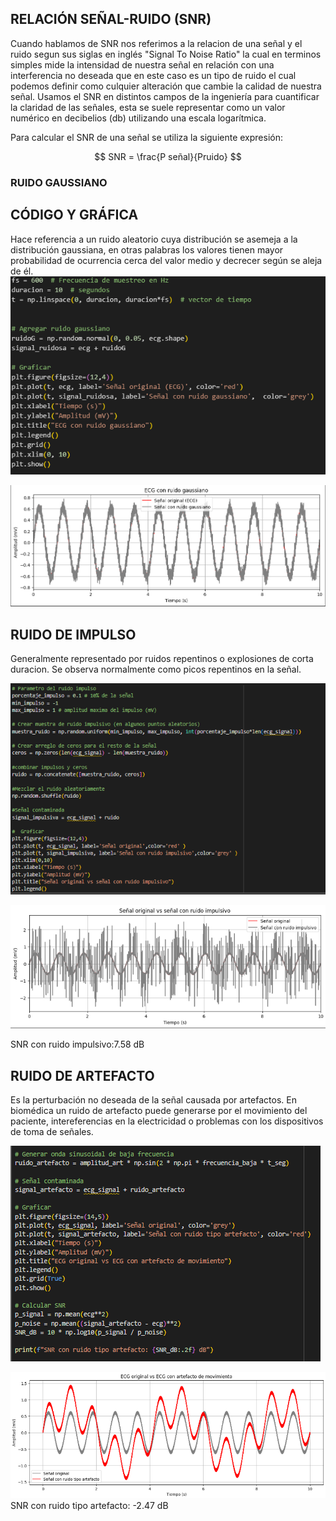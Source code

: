 ## RELACIÓN SEÑAL-RUIDO (SNR)
Cuando hablamos de SNR nos referimos a la relacion de una señal y el ruido segun sus siglas en inglés "Signal To Noise Ratio" la cual en terminos simples mide la intensidad de nuestra señal en relación con una interferencia no deseada que en este caso es un tipo de ruido el cual podemos definir como culquier alteración que cambie la calidad de nuestra señal. Usamos el SNR en distintos campos de la ingeniería para cuantificar la claridad de las señales, esta se suele representar como un valor numérico en decibelios (db) utilizando una escala logarítmica.

Para calcular el SNR de una señal se utiliza la siguiente expresión:

$$
SNR = \frac{P señal}{Pruido}
$$

### RUIDO GAUSSIANO
## CÓDIGO Y GRÁFICA
Hace referencia a un ruido aleatorio cuya distribución se asemeja a la distribución gaussiana, en otras palabras los valores tienen mayor probabilidad de ocurrencia cerca del valor medio y decrecer según se aleja de él.
![Código ruido Gauss](https://github.com/TomasCobos-rgb/INFORME-1-LAB-SE-ALES-/blob/main/CARPETA%20IMAGENES/Codigo%20gauss.png?raw=true)

![Grafica de ruido de Gauss](https://github.com/TomasCobos-rgb/INFORME-1-LAB-SE-ALES-/blob/main/CARPETA%20IMAGENES/Captura%20de%20pantalla%202025-08-19%20230100.png?raw=true)


## RUIDO DE IMPULSO
Generalmente representado por ruidos repentinos o explosiones de corta duracion. Se observa normalmente como picos repentinos en la señal.

![Código Ruido Impulso](https://github.com/TomasCobos-rgb/INFORME-1-LAB-SE-ALES-/blob/main/CARPETA%20IMAGENES/Codigo%20impulso.png?raw=true)

![Gráfica Impulso](https://github.com/TomasCobos-rgb/INFORME-1-LAB-SE-ALES-/blob/main/CARPETA%20IMAGENES/Grafica%20impulso.png?raw=true)

SNR con ruido impulsivo:7.58 dB

## RUIDO DE ARTEFACTO
Es la perturbación no deseada de la señal causada por artefactos. En biomédica un ruido de artefacto puede generarse por el movimiento del paciente, intereferencias en la electricidad o problemas con los dispositivos de toma de señales.

![Código Artefactos](https://github.com/TomasCobos-rgb/INFORME-1-LAB-SE-ALES-/blob/main/CARPETA%20IMAGENES/Codigo%20artefacto.png?raw=true)

![Gráfica artefacto](https://github.com/TomasCobos-rgb/INFORME-1-LAB-SE-ALES-/blob/main/CARPETA%20IMAGENES/Grafica%20artefacto.png?raw=true)
SNR con ruido tipo artefacto: -2.47 dB
